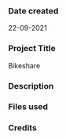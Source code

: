

### Date created
22-09-2021

### Project Title
Bikeshare

### Description


### Files used


### Credits
